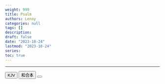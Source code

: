 ```yaml
---
weight: 999
title: Psalm
authors: Lenny
categories: null
tags: []
description: 
draft: false
date: "2023-10-24"
lastmod: "2023-10-24"
series: 
toc: true
---
```


<!--more-->
---

<!-- Tab links -->

<div class="tab">
  <button class="tablinks active" onclick="tablabel(event, 'english')">KJV</button>
  <button class="tablinks" onclick="tablabel(event, 'chinese')">和合本</button>
  <button class="tablinks" onclick="tablabel(event, 'note')"></button>
</div>

<!-- Tab content -->
<div id="english" class="tabcontent" style="display:block">


</div>

<div id="chinese" class="tabcontent">


</div>

<div id="note" class="tabcontent">


</div>
